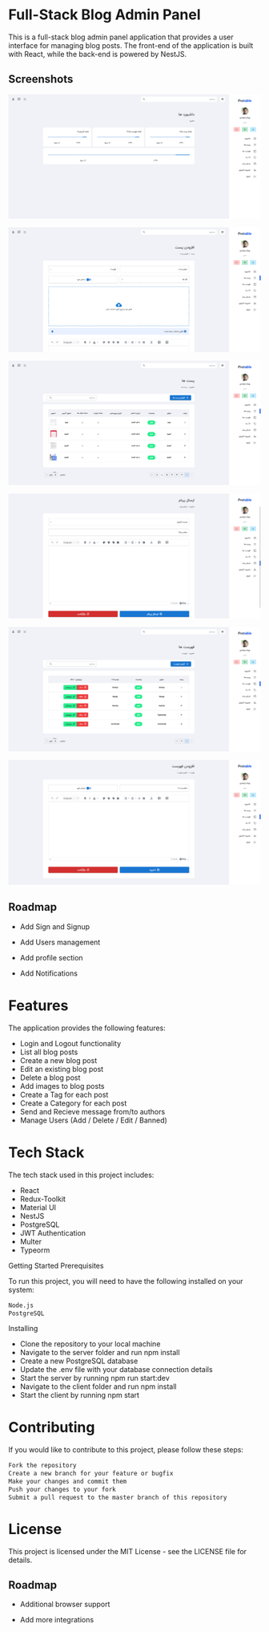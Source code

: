 # Full-Stack Blog Admin Panel

This is a full-stack blog admin panel application that provides a user interface for managing blog posts. The front-end of the application is built with React, while the back-end is powered by NestJS.

## Screenshots

![App Screenshot](https://github.com/farhdibehnamdev/React-Nestjs-Minimal-Blog/blob/main/screenshots/Dashboard.png)

![App Screenshot](https://github.com/farhdibehnamdev/React-Nestjs-Minimal-Blog/blob/main/screenshots/Add-Post.png)

![App Screenshot](https://github.com/farhdibehnamdev/React-Nestjs-Minimal-Blog/blob/main/screenshots/Posts.png)

![App Screenshot](https://github.com/farhdibehnamdev/React-Nestjs-Minimal-Blog/blob/main/screenshots/Send-Message.png)

![App Screenshot](https://github.com/farhdibehnamdev/React-Nestjs-Minimal-Blog/blob/main/screenshots/Categories.png)

![App Screenshot](https://github.com/farhdibehnamdev/React-Nestjs-Minimal-Blog/blob/main/screenshots/Add-Category.png)

## Roadmap

- Add Sign and Signup

- Add Users management

- Add profile section

- Add Notifications

# Features

The application provides the following features:

- Login and Logout functionality
- List all blog posts
- Create a new blog post
- Edit an existing blog post
- Delete a blog post
- Add images to blog posts
- Create a Tag for each post
- Create a Category for each post
- Send and Recieve message from/to authors
- Manage Users (Add / Delete / Edit / Banned)

# Tech Stack

The tech stack used in this project includes:

- React
- Redux-Toolkit
- Material UI
- NestJS
- PostgreSQL
- JWT Authentication
- Multer
- Typeorm

Getting Started
Prerequisites

To run this project, you will need to have the following installed on your system:

    Node.js
    PostgreSQL

Installing

- Clone the repository to your local machine
- Navigate to the server folder and run npm install
- Create a new PostgreSQL database
- Update the .env file with your database connection details
- Start the server by running npm run start:dev
- Navigate to the client folder and run npm install
- Start the client by running npm start

# Contributing

If you would like to contribute to this project, please follow these steps:

    Fork the repository
    Create a new branch for your feature or bugfix
    Make your changes and commit them
    Push your changes to your fork
    Submit a pull request to the master branch of this repository

# License

This project is licensed under the MIT License - see the LICENSE file for details.

## Roadmap

- Additional browser support

- Add more integrations
